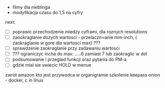 - filmy dla nieblinga
- modyfikacja czasu do 1,5 na cyfry




next:
- [ ] poprawic przechodzenie miedzy cyframi, dla roznych resolutions
- [ ] zaookraglanie dozych wartosci - przelaczn=anie mm-inch,  ( zaokraglanie w gore dla wartosci max) ???
- [ ] sprawdzenie zaokraglanie przy zadawaniu wartosci
- [ ] ??? ograniczyc incha do max: .....6 zamiast 7 lub zaokraglic w dol
- [ ] podsumowanie i przeglad funkcji oraz pytania do PM-a
- [ ] gdzie mial sie swiecic HOLD w menue

zwrot amazon
kto jest przywodca w organigramie
szkolenie keepass
onion - docker, c in linux